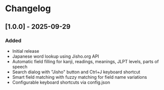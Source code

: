 # Changelog

## [1.0.0] - 2025-09-29

### Added
- Initial release
- Japanese word lookup using Jisho.org API
- Automatic field filling for kanji, readings, meanings, JLPT levels, parts of speech
- Search dialog with "Jisho" button and Ctrl+J keyboard shortcut
- Smart field matching with fuzzy matching for field name variations
- Configurable keyboard shortcuts via config.json